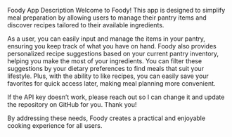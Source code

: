 Foody App Description
Welcome to Foody! This app is designed to simplify meal preparation by allowing users to manage their pantry items and discover recipes tailored to their available ingredients.

As a user, you can easily input and manage the items in your pantry, ensuring you keep track of what you have on hand. Foody also provides personalized recipe suggestions based on your current pantry inventory, helping you make the most of your ingredients. You can filter these suggestions by your dietary preferences to find meals that suit your lifestyle. Plus, with the ability to like recipes, you can easily save your favorites for quick access later, making meal planning more convenient.

If the API key doesn’t work, please reach out so I can change it and update the repository on GitHub for you. Thank you!

By addressing these needs, Foody creates a practical and enjoyable cooking experience for all users.

